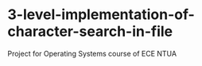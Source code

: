 # 3-level-implementation-of-character-search-in-file
Project for Operating Systems course of ECE NTUA
